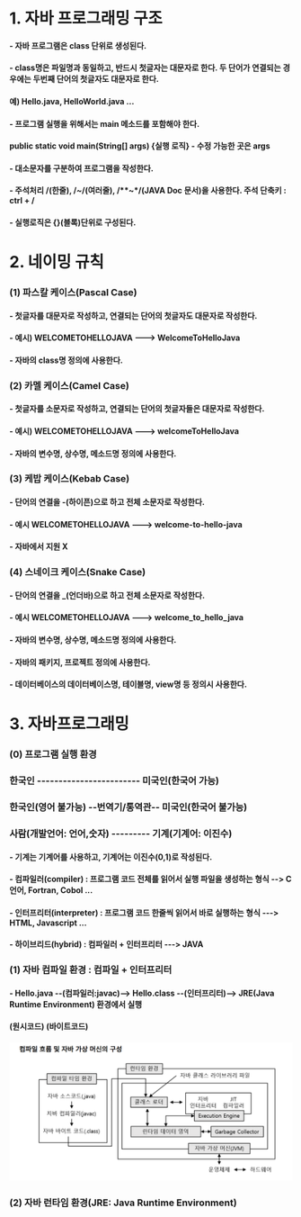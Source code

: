 # 1. 자바 프로그래밍 구조

#### - 자바 프로그램은 class 단위로 생성된다.
#### - class명은 파일명과 동일하고, 반드시 첫글자는 대문자로 한다. 두 단어가 연결되는 경우에는 두번째 단어의 첫글자도 대문자로 한다.
####   예) Hello.java, HelloWorld.java ...
#### - 프로그램 실행을 위해서는 main 메소드를 포함해야 한다.
####   public static void main(String[] args) {실행 로직} - 수정 가능한 곳은 args
#### - 대소문자를 구분하여 프로그램을 작성한다.
#### - 주석처리 /(한줄), /*~*/(여러줄), /**~*/(JAVA Doc 문서)을 사용한다. 주석 단축키 : ctrl + /
#### - 실행로직은 {}(블록)단위로 구성된다.

# 2. 네이밍 규칙

### (1) 파스칼  케이스(Pascal Case)
#### - 첫글자를 대문자로 작성하고, 연결되는 단어의 첫글자도 대문자로 작성한다.
#### - 예시) WELCOMETOHELLOJAVA ---> WelcomeToHelloJava
#### - 자바의 class명 정의에 사용한다.

### (2) 카멜   케이스(Camel Case)
#### - 첫글자를 소문자로 작성하고, 연결되는 단어의 첫글자들은 대문자로 작성한다.
#### - 예시) WELCOMETOHELLOJAVA ---> welcomeToHelloJava
#### - 자바의 변수명, 상수명, 메소드명 정의에 사용한다.

### (3) 케밥   케이스(Kebab Case)
#### - 단어의 연결을 -(하이픈)으로 하고 전체 소문자로 작성한다.
#### - 예시 WELCOMETOHELLOJAVA ---> welcome-to-hello-java
#### - 자바에서 지원 X

### (4) 스네이크 케이스(Snake Case)
#### - 단어의 연결을 _(언더바)으로 하고 전체 소문자로 작성한다.
#### - 예시 WELCOMETOHELLOJAVA ---> welcome_to_hello_java
#### - 자바의 변수명, 상수명, 메소드명 정의에 사용한다.
#### - 자바의 패키지, 프로젝트 정의에 사용한다.
#### - 데이터베이스의 데이터베이스명, 테이블명, view명 등 정의시 사용한다.

# 3. 자바프로그래밍

### (0) 프로그램 실행 환경
### 한국인 ------------------------ 미국인(한국어 가능)
### 한국인(영어 불가능) --번역기/통역관-- 미국인(한국어 불가능)

### 사람(개발언어: 언어,숫자) --------- 기계(기계어: 이진수)

#### - 기계는 기계어를 사용하고, 기계어는 이진수(0,1)로 작성된다.
#### - 컴파일러(compiler) : 프로그램 코드 전체를 읽어서 실행 파일을 생성하는 형식 --> C언어, Fortran, Cobol ...
#### - 인터프리터(interpreter) : 프로그램 코드 한줄씩 읽어서 바로 실행하는 형식 ---> HTML, Javascript ...
#### - 하이브리드(hybrid) : 컴파일러 + 인터프리터 ---> JAVA

### (1) 자바 컴파일 환경 : 컴파일 + 인터프리터

#### - Hello.java --(컴파일러:javac)--> Hello.class --(인터프리터)--> JRE(Java Runtime Environment) 환경에서 실행
####     (원시코드)               (바이트코드)
                
![참고이미지](../md_images/01_jvm.png)

### (2) 자바 런타임 환경(JRE: Java Runtime Environment)



